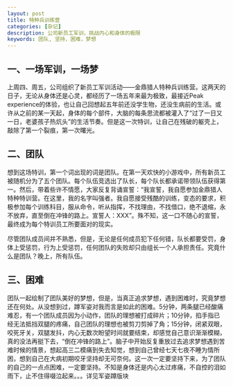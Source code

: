 ```yaml
---
layout: post
title: 特种兵训练营
categories: [杂记]
description: 公司新员工军训，挑战内心和身体的极限
keywords: 团队, 坚持，困难，梦想
---
```

## 一、一场军训，一场梦
上周四、周五，公司组织了新员工军训活动——金鼎猎人特种兵训练营。这两天的日子，无论从身体还是心灵，都经历了一场五年来最为极致，最接近Peak experience的体验，也让自己回想起五年前还没学生物，还没生病前的生活。或许从之前的某一天起，身体的每个部件，大脑的每条思流都被灌入了“过了一日又一日，老婆孩子热炕头”的生活节奏。但是这一次特训，让自己在残破的躯壳上，敲除了第一个裂痕，第一次曙光。

## 二、团队
想到这场特训，第一个词出现的词是团队。在第一天欢快的小游戏中，所有新员工被随机分为了五个团队。每个队伍竞选出了队长，每个队长都承诺带领队伍获得第一。然后，带着些许不情愿，大家反复背诵宣誓：“我宣誓，我自愿参加金鼎猎人特种特训营。在这里，我的名字叫强者。我自愿接受残酷的训练，变态的要求，积极参加每个训练科目，服从命令，听从指挥，不找理由，不找借口，绝不退缩，永不放弃，直至倒在冲锋的路上。宣誓人：XXX”。殊不知，这一口不随心的宣誓，最终成为每个特训员工所要面对的现实。

尽管团队成员间并不熟悉，但是，无论是任何成员犯下任何错，队长都要受罚，身体上受惩罚，行为上受惩罚，任何团队的失败却只由组长一个人承担责任。究竟什么是团队？晚上，所有队伍。

## 三、困难
团队一起绘制了团队美好的梦想，但是，当真正追求梦想，遇到困难时，究竟梦想还在何处。从没想到过，蹲军姿对我而言是如此的困难。5分钟，两条腿已经酸痛难忍，有一个团队成员因为小动作，团队的理想被打成碎片；10分钟，掐手指已经无法抵挡双腿的疼痛，自己团队的理想也被剪刀剪掉了角；15分钟，闭紧双眼，咬死牙关，双腿发抖，内心无数次盼望时间就要结束，却感觉自己意识渐渐模糊，真的没法再挺下去，“倒在冲锋的路上”。脑子中开始反复重放过去追求梦想遇到苦难时候的情景，想起高三二模痛到失去知觉，想到自己曾经七天七夜不睡为情所困，想到自己在大病初期咬牙坚持却无可奈何。这一次一定要坚持下来，为了团队的自己的一点点困难，一定要坚持。不知是身体还是内心太过疼痛，不自控的泪如雨下，止不住得啜泣起来。。。详见军姿蹲版块
